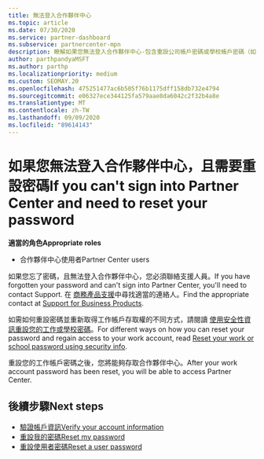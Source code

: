 ```yaml
---
title: 無法登入合作夥伴中心
ms.topic: article
ms.date: 07/30/2020
ms.service: partner-dashboard
ms.subservice: partnercenter-mpn
description: 瞭解如果您無法登入合作夥伴中心-包含重設公司帳戶密碼或學校帳戶密碼（如果您忘記的話）的資訊。
author: parthpandyaMSFT
ms.author: parthp
ms.localizationpriority: medium
ms.custom: SEOMAY.20
ms.openlocfilehash: 475251477ac6b505f76b1175dff158db732e4794
ms.sourcegitcommit: e06327ece344125fa579aae8da6042c2f32b4a8e
ms.translationtype: MT
ms.contentlocale: zh-TW
ms.lasthandoff: 09/09/2020
ms.locfileid: "89614143"
---
```

# <a name="if-you-cant-sign-into-partner-center-and-need-to-reset-your-password"></a><span data-ttu-id="a9eb0-103">如果您無法登入合作夥伴中心，且需要重設密碼</span><span class="sxs-lookup"><span data-stu-id="a9eb0-103">If you can't sign into Partner Center and need to reset your password</span></span>

<span data-ttu-id="a9eb0-104">**適當的角色**</span><span class="sxs-lookup"><span data-stu-id="a9eb0-104">**Appropriate roles**</span></span>

- <span data-ttu-id="a9eb0-105">合作夥伴中心使用者</span><span class="sxs-lookup"><span data-stu-id="a9eb0-105">Partner Center users</span></span>

<span data-ttu-id="a9eb0-106">如果您忘了密碼，且無法登入合作夥伴中心，您必須聯絡支援人員。</span><span class="sxs-lookup"><span data-stu-id="a9eb0-106">If you have forgotten your password and can't sign into Partner Center, you'll need to contact Support.</span></span> <span data-ttu-id="a9eb0-107">在 [商務產品支援](https://docs.microsoft.com/microsoft-365/admin/contact-support-for-business-products)中尋找適當的連絡人。</span><span class="sxs-lookup"><span data-stu-id="a9eb0-107">Find the appropriate contact at [Support for Business Products](https://docs.microsoft.com/microsoft-365/admin/contact-support-for-business-products).</span></span> 

<span data-ttu-id="a9eb0-108">如需如何重設密碼並重新取得工作帳戶存取權的不同方式，請閱讀 [使用安全性資訊重設您的工作或學校密碼](https://docs.microsoft.com/azure/active-directory/user-help/active-directory-passwords-update-your-own-password#how-to-change-your-password)。</span><span class="sxs-lookup"><span data-stu-id="a9eb0-108">For different ways on how you can reset your password and regain access to your work account, read [Reset your work or school password using security info](https://docs.microsoft.com/azure/active-directory/user-help/active-directory-passwords-update-your-own-password#how-to-change-your-password).</span></span>

<span data-ttu-id="a9eb0-109">重設您的工作帳戶密碼之後，您將能夠存取合作夥伴中心。</span><span class="sxs-lookup"><span data-stu-id="a9eb0-109">After your work account password has been reset, you will be able to access Partner Center.</span></span> 

## <a name="next-steps"></a><span data-ttu-id="a9eb0-110">後續步驟</span><span class="sxs-lookup"><span data-stu-id="a9eb0-110">Next steps</span></span>

- [<span data-ttu-id="a9eb0-111">驗證帳戶資訊</span><span class="sxs-lookup"><span data-stu-id="a9eb0-111">Verify your account information</span></span>](verification-responses.md)
- [<span data-ttu-id="a9eb0-112">重設我的密碼</span><span class="sxs-lookup"><span data-stu-id="a9eb0-112">Reset my password</span></span>](reset-my-pasword.md)
- [<span data-ttu-id="a9eb0-113">重設使用者密碼</span><span class="sxs-lookup"><span data-stu-id="a9eb0-113">Reset a user password</span></span>](reset-a-user-password.md)


